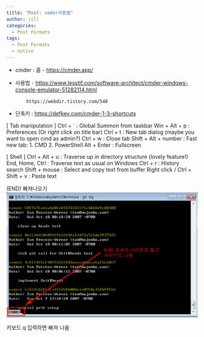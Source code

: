 ```yaml
---
title: "Post: cmder사용법"
author: jill
categories:
  - Post Formats
tags:
  - Post Formats
  - notice
---
```




- cmder  : 홈 - https://cmder.app/

- 사용법 - https://www.lesstif.com/software-architect/cmder-windows-console-emulator-51282114.html   

          https://webdir.tistory.com/548

- 단축키 : https://defkey.com/cmder-1-3-shortcuts


[ Tab manipulation ]
Ctrl + `      : Global Summon from taskbar
Win + Alt + p : Preferences (Or right click on title bar)
Ctrl + t      : New tab dialog (maybe you want to open cmd as admin?)
Ctrl + w      : Close tab
Shift + Alt + number : Fast new tab:
    1. CMD
    2. PowerShell
Alt + Enter   : Fullscreen


[ Shell ]
Ctrl + Alt + u  : Traverse up in directory structure (lovely feature!)
End, Home, Ctrl : Traverse text as usual on Windows
Ctrl + r        : History search
Shift + mouse   : Select and copy text from buffer
Right click / Ctrl + Shift + v : Paste text

 
(END) 빠져나오기
![Alt text](/assets/images/%EB%8B%A4%EC%9A%B4%EB%A1%9C%EB%93%9C1.png)

키보드 q 입력하면 빠져 나옴